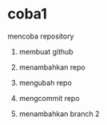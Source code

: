 # coba1
mencoba repository

1. membuat github

4. menambahkan repo
5. mengubah repo
6. mengcommit repo
7. menambahkan branch 2
